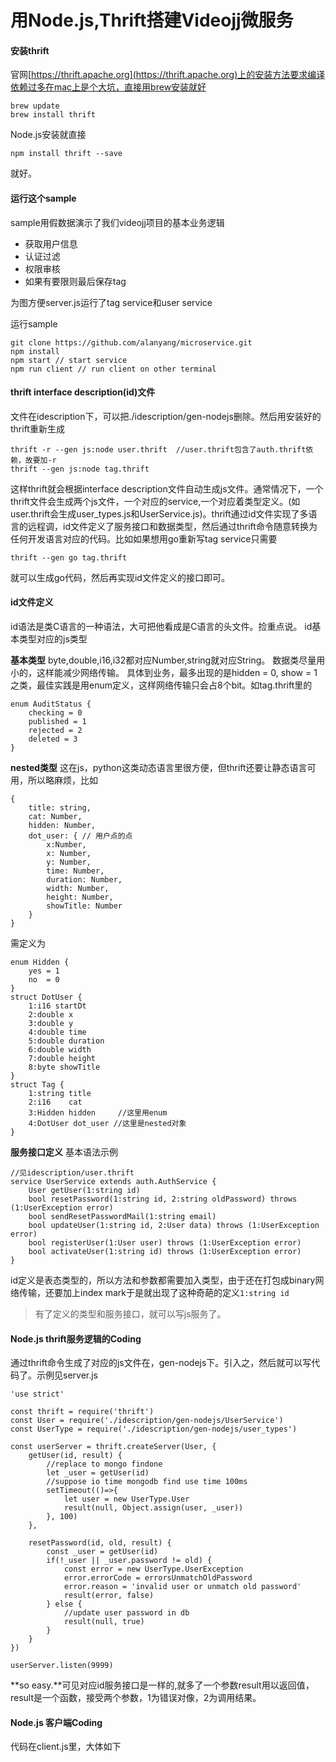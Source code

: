 # 用Node.js,Thrift搭建Videojj微服务

#### 安装thrift
官网[https://thrift.apache.org](https://thrift.apache.org)上的安装方法要求编译依赖过多在mac上是个大坑，直接用brew安装就好
```
brew update
brew install thrift
```
Node.js安装就直接
```
npm install thrift --save
```
就好。

#### 运行这个sample
sample用假数据演示了我们videojj项目的基本业务逻辑
- 获取用户信息
- 认证过滤
- 权限审核
- 如果有要限则最后保存tag

为图方便server.js运行了tag service和user service

运行sample
```
git clone https://github.com/alanyang/microservice.git
npm install
npm start // start service
npm run client // run client on other terminal
```


#### thrift interface description(id)文件
文件在idescription下，可以把./idescription/gen-nodejs删除。然后用安装好的thrift重新生成
```
thrift -r --gen js:node user.thrift  //user.thrift包含了auth.thrift依赖，故要加-r
thrift --gen js:node tag.thrift
```
这样thrift就会根据interface description文件自动生成js文件。通常情况下，一个thrift文件会生成两个js文件，一个对应的service,一个对应着类型定义。(如user.thrift会生成user_types.js和UserService.js)。thrift通过id文件实现了多语言的远程调，id文件定义了服务接口和数据类型，然后通过thrift命令随意转换为任何开发语言对应的代码。比如如果想用go重新写tag service只需要
```
thrift --gen go tag.thrift 
```
就可以生成go代码，然后再实现id文件定义的接口即可。


#### id文件定义
id语法是类C语言的一种语法，大可把他看成是C语言的头文件。捡重点说。
id基本类型对应的js类型

**基本类型**
byte,double,i16,i32都对应Number,string就对应String。
数据类尽量用小的，这样能减少网络传输。
具体到业务，最多出现的是hidden = 0, show = 1之类，最佳实践是用enum定义，这样网络传输只会占8个bit。如tag.thrift里的
```
enum AuditStatus {
    checking = 0
    published = 1
    rejected = 2
    deleted = 3
}
```

**nested类型**
这在js，python这类动态语言里很方便，但thrift还要让静态语言可用，所以略麻烦，比如
```
{
    title: string,
    cat: Number,
    hidden: Number,
    dot_user: { // 用户点的点
        x:Number,
        x: Number,
        y: Number,
        time: Number,
        duration: Number,
        width: Number,
        height: Number,
        showTitle: Number
    }
}
```
需定义为
```
enum Hidden {
    yes = 1
    no  = 0
}
struct DotUser {
    1:i16 startDt
    2:double x
    3:double y
    4:double time
    5:double duration
    6:double width
    7:double height
    8:byte showTitle
}
struct Tag {
    1:string title
    2:i16    cat
    3:Hidden hidden     //这里用enum
    4:DotUser dot_user //这里是nested对象
}
```


**服务接口定义**
基本语法示例
```
//见idescription/user.thrift
service UserService extends auth.AuthService {
    User getUser(1:string id)
    bool resetPassword(1:string id, 2:string oldPassword) throws (1:UserException error)
    bool sendResetPasswordMail(1:string email)
    bool updateUser(1:string id, 2:User data) throws (1:UserException error)
    bool registerUser(1:User user) throws (1:UserException error)
    bool activateUser(1:string id) throws (1:UserException error)
}
```
id定义是表态类型的，所以方法和参数都需要加入类型，由于还在打包成binary网络传输，还要加上index mark于是就出现了这种奇葩的定义```1:string id```


>有了定义的类型和服务接口，就可以写js服务了。


#### Node.js thrift服务逻辑的Coding
通过thrift命令生成了对应的js文件在，gen-nodejs下。引入之，然后就可以写代码了。示例见server.js
```
'use strict'

const thrift = require('thrift')
const User = require('./idescription/gen-nodejs/UserService')
const UserType = require('./idescription/gen-nodejs/user_types')

const userServer = thrift.createServer(User, {
    getUser(id, result) {
        //replace to mongo findone
        let _user = getUser(id)
        //suppose io time mongodb find use time 100ms
        setTimeout(()=>{
            let user = new UserType.User
            result(null, Object.assign(user, _user))
        }, 100)
    },

    resetPassword(id, old, result) {
        const _user = getUser(id)
        if(!_user || _user.password != old) {
            const error = new UserType.UserException
            error.errorCode = errorsUnmatchOldPassword
            error.reason = 'invalid user or unmatch old password'
            result(error, false)
        } else {
            //update user password in db
            result(null, true)
        }
    }
})

userServer.listen(9999)
```
**so easy.**可见对应id服务接口是一样的,就多了一个参数result用以返回值，result是一个函数，接受两个参数，1为错误对像，2为调用结果。


#### Node.js 客户端Coding
代码在client.js里，大体如下
```

```